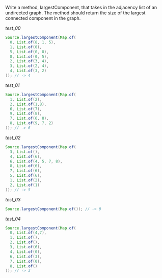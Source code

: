 Write a method, largestComponent, that takes in the adjacency list of an undirected graph. The method should return the size of the largest connected component in the graph.

_test_00_

```java
Source.largestComponent(Map.of(
  0, List.of(8, 1, 5),
  1, List.of(0),
  5, List.of(0, 8),
  8, List.of(0, 5),
  2, List.of(3, 4),
  3, List.of(2, 4),
  4, List.of(3, 2)
)); // -> 4
```

_test_01_

```java
Source.largestComponent(Map.of(
  1, List.of(2),
  2, List.of(1,8),
  6, List.of(7),
  9, List.of(8),
  7, List.of(6, 8),
  8, List.of(9, 7, 2)
)); // -> 6
```

_test_02_

```java
Source.largestComponent(Map.of(
  3, List.of(),
  4, List.of(6),
  6, List.of(4, 5, 7, 8),
  8, List.of(6),
  7, List.of(6),
  5, List.of(6),
  1, List.of(2),
  2, List.of(1)
)); // -> 5
```

_test_03_

```java
Source.largestComponent(Map.of()); // -> 0
```

_test_04_

```java
Source.largestComponent(Map.of(
  0, List.of(4,7),
  1, List.of(),
  2, List.of(),
  3, List.of(6),
  4, List.of(0),
  6, List.of(3),
  7, List.of(0),
  8, List.of()
)); // -> 3
```
